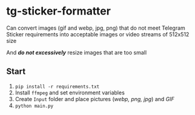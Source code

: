 # tg-sticker-formatter
Can convert images (gif and webp, jpg, png) that do not meet Telegram Sticker requirements into acceptable images or video streams of 512x512 size

And ***do not excessively*** resize images that are too small

## Start
1. `pip install -r requirements.txt`
2. Install `ffmpeg` and set environment variables
3. Create `Input` folder and place pictures (*webp, png, jpg*) and *GIF*
4. `python main.py`
